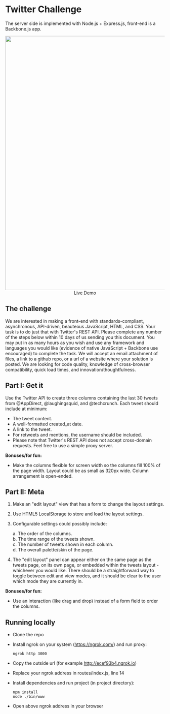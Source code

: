 # Twitter Challenge

The server side is implemented with Node.js + Express.js, front-end is a Backbone.js app.

<p align="center">
  <a href="https://appdirect-twitterapp-test.herokuapp.com/" target="_blank">
    <img src="https://s28.postimg.org/k66cixjul/screenshot.png" width="800px">
    <br>
    Live Demo
  </a>
</p>

## The challenge

We are interested in making a front-end with standards-compliant, asynchronous, API-driven, beauteous JavaScript, HTML, and CSS. Your task is to do just that with Twitter's REST API. Please complete any number of the steps below within 10 days of us sending you this document. You may put in as many hours as you wish and use any framework and languages you would like (evidence of native JavaScript + Backbone use encouraged) to complete the task. We will accept an email attachment of files, a link to a github repo, or a url of a website where your solution is posted. We are looking for code quality, knowledge of cross-browser compatibility, quick load times, and innovation/thoughtfulness.

## Part I: Get it

Use the Twitter API to create three columns containing the last 30 tweets from @AppDirect, @laughingsquid, and @techcrunch. Each tweet should include at minimum:

 - The tweet content.
 - A well-formatted created_at date.
 - A link to the tweet.
 - For retweets and mentions, the username should be included.
 - Please note that Twitter's REST API does not accept cross-domain requests. Feel free to use a simple proxy server.

**Bonuses/for fun:**

 - Make the columns flexible for screen width so the columns fill 100% of the page width. Layout could be as small as 320px wide. Column arrangement is open-ended.

## Part II: Meta

1. Make an "edit layout" view that has a form to change the layout settings.
2. Use HTML5 LocalStorage to store and load the layout settings.
3. Configurable settings could possibly include:

	a. The order of the columns.  
	b. The time range of the tweets shown.  
	c. The number of tweets shown in each column.  
	d. The overall palette/skin of the page.

4. The "edit layout" panel can appear either on the same page as the tweets page, on its own page, or embedded within the tweets layout - whichever you would like. There should be a straightforward way to toggle between edit and view modes, and it should be clear to the user which mode they are currently in.

**Bonuses/for fun:**

 - Use an interaction (like drag and drop) instead of a form field to order the columns.

## Running locally

- Clone the repo
- Install ngrok on your system (https://ngrok.com/) and run proxy:

  ```console
  ngrok http 3000
  ```
- Copy the outside url (for example http://ecef93b4.ngrok.io)
- Replace your ngrok address in routes/index.js, line 14
- Install dependencies and run project (in project directory):

  ```console
  npm install
  node ./bin/www
  ```
- Open above ngrok address in your browser
